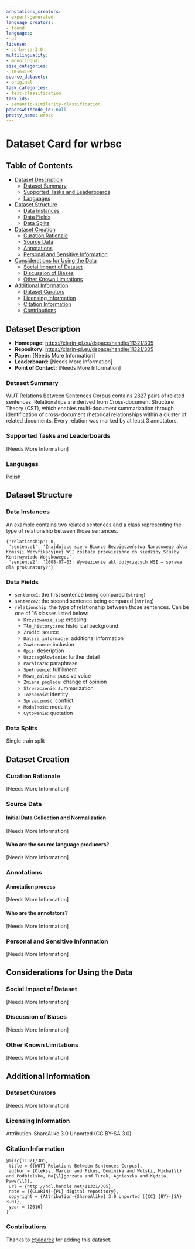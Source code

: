 ```yaml
---
annotations_creators:
- expert-generated
language_creators:
- found
languages:
- pl
license:
- cc-by-sa-3.0
multilinguality:
- monolingual
size_categories:
- 1K<n<10K
source_datasets:
- original
task_categories:
- text-classification
task_ids:
- semantic-similarity-classification
paperswithcode_id: null
pretty_name: wrbsc
---
```


# Dataset Card for wrbsc

## Table of Contents
- [Dataset Description](#dataset-description)
  - [Dataset Summary](#dataset-summary)
  - [Supported Tasks and Leaderboards](#supported-tasks-and-leaderboards)
  - [Languages](#languages)
- [Dataset Structure](#dataset-structure)
  - [Data Instances](#data-instances)
  - [Data Fields](#data-fields)
  - [Data Splits](#data-splits)
- [Dataset Creation](#dataset-creation)
  - [Curation Rationale](#curation-rationale)
  - [Source Data](#source-data)
  - [Annotations](#annotations)
  - [Personal and Sensitive Information](#personal-and-sensitive-information)
- [Considerations for Using the Data](#considerations-for-using-the-data)
  - [Social Impact of Dataset](#social-impact-of-dataset)
  - [Discussion of Biases](#discussion-of-biases)
  - [Other Known Limitations](#other-known-limitations)
- [Additional Information](#additional-information)
  - [Dataset Curators](#dataset-curators)
  - [Licensing Information](#licensing-information)
  - [Citation Information](#citation-information)
  - [Contributions](#contributions)

## Dataset Description

- **Homepage:** https://clarin-pl.eu/dspace/handle/11321/305
- **Repository:** https://clarin-pl.eu/dspace/handle/11321/305
- **Paper:** [Needs More Information]
- **Leaderboard:** [Needs More Information]
- **Point of Contact:** [Needs More Information]

### Dataset Summary

WUT Relations Between Sentences Corpus contains 2827 pairs of related sentences. Relationships are derived from Cross-document Structure Theory (CST), which enables multi-document summarization through identification of cross-document rhetorical relationships within a cluster of related documents. Every relation was marked by at least 3 annotators.

### Supported Tasks and Leaderboards

[Needs More Information]

### Languages

Polish

## Dataset Structure

### Data Instances
An example contains two related sentences and a class representing the type of relationship between those sentences. 

```
{'relationship': 0,
 'sentence1': 'Znajdujące się w Biurze Bezpieczeństwa Narodowego akta Komisji Weryfikacyjnej WSI zostały przewiezione do siedziby Służby Kontrwywiadu Wojskowego.',
 'sentence2': '2008-07-03: Wywiezienie akt dotyczących WSI – sprawa dla prokuratury?'}
```

### Data Fields

- `sentence1`: the first sentence being compared (`string`)
- `sentence2`: the second sentence being compared (`string`)
- `relationship`: the type of relationship between those sentences. Can be one of 16 classes listed below:
  - `Krzyżowanie_się`: crossing
  - `Tło_historyczne`: historical background
  - `Źródło`: source
  - `Dalsze_informacje`: additional information
  - `Zawieranie`: inclusion
  - `Opis`: description
  - `Uszczegółowienie`: further detail 
  - `Parafraza`: paraphrase
  - `Spełnienie`: fulfillment
  - `Mowa_zależna`: passive voice
  - `Zmiana_poglądu`: change of opinion
  - `Streszczenie`: summarization
  - `Tożsamość`: identity
  - `Sprzeczność`: conflict
  - `Modalność`: modality
  - `Cytowanie`: quotation

### Data Splits

Single train split

## Dataset Creation

### Curation Rationale

[Needs More Information]

### Source Data

#### Initial Data Collection and Normalization

[Needs More Information]

#### Who are the source language producers?

[Needs More Information]

### Annotations

#### Annotation process

[Needs More Information]

#### Who are the annotators?

[Needs More Information]

### Personal and Sensitive Information

[Needs More Information]

## Considerations for Using the Data

### Social Impact of Dataset

[Needs More Information]

### Discussion of Biases

[Needs More Information]

### Other Known Limitations

[Needs More Information]

## Additional Information

### Dataset Curators

[Needs More Information]

### Licensing Information

Attribution-ShareAlike 3.0 Unported (CC BY-SA 3.0)

### Citation Information
```
@misc{11321/305,	
 title = {{WUT} Relations Between Sentences Corpus},	
 author = {Oleksy, Marcin and Fikus, Dominika and Wolski, Micha{\l} and Podbielska, Ma{\l}gorzata and Turek, Agnieszka and Kędzia, Pawe{\l}},	
 url = {http://hdl.handle.net/11321/305},	
 note = {{CLARIN}-{PL} digital repository},	
 copyright = {Attribution-{ShareAlike} 3.0 Unported ({CC} {BY}-{SA} 3.0)},	
 year = {2016}	
}
```
### Contributions

Thanks to [@kldarek](https://github.com/kldarek) for adding this dataset.
